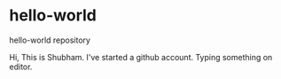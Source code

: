# hello-world
hello-world repository

Hi, This is Shubham. I've started a github account. Typing something on editor.
